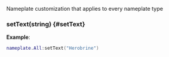 Nameplate customization that applies to every nameplate type

### setText(string) {#setText}

**Example**:

```lua
nameplate.All:setText("Herobrine")
```